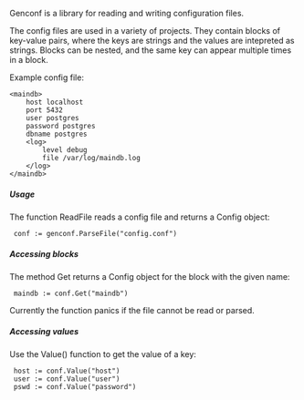 Genconf is a library for reading and writing configuration files.

The config files are used in a variety of projects. They contain blocks of key-value pairs, where the keys are strings and the values are intepreted as strings. Blocks can be nested, and the same key can appear multiple times in a block.

Example config file:

```
<maindb>
    host localhost
    port 5432
    user postgres
    password postgres
    dbname postgres
    <log>
        level debug
        file /var/log/maindb.log
    </log>
</maindb>
```

##### Usage
The function ReadFile reads a config file and returns a Config object:

```
 conf := genconf.ParseFile("config.conf")
```

##### Accessing blocks
The method Get returns a Config object for the block with the given name:

```
 maindb := conf.Get("maindb")
```

Currently the function panics if the file cannot be read or parsed.

##### Accessing values
Use the Value() function to get the value of a key:

```
 host := conf.Value("host")
 user := conf.Value("user")
 pswd := conf.Value("password")
```
